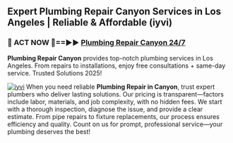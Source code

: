 ## Expert Plumbing Repair Canyon Services in Los Angeles | Reliable & Affordable (iyvi)  

<h3>🚿 ACT NOW 🌟==►► <a href="https://tinyurl.com/2ne6vx2x" rel="nofollow">Plumbing Repair Canyon 24/7</a></h3>

**Plumbing Repair Canyon** provides top-notch plumbing services in Los Angeles. From repairs to installations, enjoy free consultations + same-day service. Trusted Solutions 2025!

[![iyvi](https://i.imgur.com/4PFF4AK.jpeg)](https://tinyurl.com/2ne6vx2x)
When you need reliable **Plumbing Repair in Canyon**, trust expert plumbers who deliver lasting solutions. Our pricing is transparent—factors include labor, materials, and job complexity, with no hidden fees. We start with a thorough inspection, diagnose the issue, and provide a clear estimate. From pipe repairs to fixture replacements, our process ensures efficiency and quality. Count on us for prompt, professional service—your plumbing deserves the best!